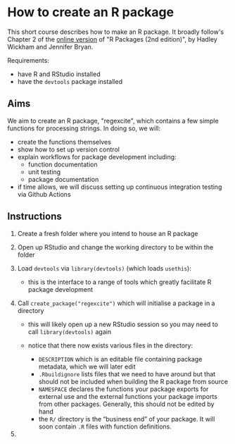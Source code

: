 # How to create an R package

This short course describes how to make an R package. It broadly follow's Chapter 2 of the [online version](https://r-pkgs.org/) of "R Packages (2nd edition)", by Hadley Wickham and Jennifer Bryan.

Requirements:

* have R and RStudio installed
* have the `devtools` package installed

## Aims

We aim to create an R package, "regexcite", which contains a few simple functions for processing strings. In doing so, we will:

* create the functions themselves
* show how to set up version control
* explain workflows for package development including:
  * function documentation
  * unit testing
  * package documentation
* if time allows, we will discuss setting up continuous integration testing via Github Actions

## Instructions

1. Create a fresh folder where you intend to house an R package

2. Open up RStudio and change the working directory to be within the folder

3. Load `devtools` via `library(devtools)` (which loads `usethis`):

   * this is the interface to a range of tools which greatly facilitate R package development

4. Call `create_package("regexcite")` which will initialise a package in a directory

   * this will likely open up a new RStudio session so you may need to call `library(devtools)` again

   * notice that there now exists various files in the directory:

     * `DESCRIPTION` which is an editable file containing package metadata, which we will later edit
     * `.Rbuildignore` lists files that we need to have around but that should not be included when building the R package from source
     * `NAMESPACE` declares the functions your package exports for external use and the external functions your package imports from other packages. Generally, this should not be edited by hand
     * the `R/` directory is the “business end” of your package. It will soon contain `.R` files with function definitions.

     

5. 